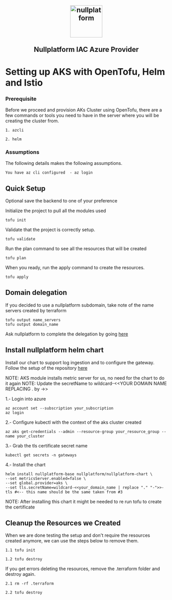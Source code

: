 <h2 align="center">
    <a href="https://httpie.io" target="blank_">
        <img height="100" alt="nullplatform" src="https://nullplatform.com/favicon/android-chrome-192x192.png" />
    </a>
    <br>
    <br>
    Nullplatform IAC Azure Provider
    <br>
</h2>

# Setting up AKS with OpenTofu, Helm and Istio

### Prerequisite

Before we proceed and provision AKs Cluster using OpenTofu, there are a few commands or tools you need to have in the server where you will be creating the cluster from.

    1. azcli
   
    2. helm

### Assumptions

The following details makes the following assumptions.

    You have az cli configured  - az login


## Quick Setup

Optional save the backend to one of your preference

Initialize the project to pull all the modules used

    tofu init

Validate that the project is correctly setup. 

    tofu validate

Run the plan command to see all the resources that will be created

    tofu plan

When you ready, run the apply command to create the resources. 

    tofu apply

## Domain delegation

If you decided to use a nullplatform subdomain, take note of the name servers created by terraform

```
tofu output name_servers
tofu output domain_name
```

Ask nullplatform to complete the delegation by going [here](../../private/aws/dns/delegation)

## Install nullplatform helm chart

Install our chart to support log ingestion and to configure the gateway. Follow the setup of the repository [here](https://github.com/nullplatform/helm-charts)

NOTE: AKS module installs metric server for us, no need for the chart to do it again
NOTE: Update the secretName to wildcard-<<YOUR DOMAIN NAME REPLACING . by ->>

1.- Login into azure
```
az account set --subscription your_subscription
az login
```
2.- Configure kubectl with the context of the aks cluster created
```
az aks get-credentials --admin --resource-group your_resource_group --name your_cluster
```
3.- Grab the tls certificate secret name
```
kubectl get secrets -n gateways
```
4.- Install the chart
```
helm install nullplatform-base nullplatform/nullplatform-chart \
--set metricsServer.enabled=false \
--set global.provider=aks \
--set tls.secretName=wildcard-<<your_domain_name | replace "." "-">>-tls #<-- this name should be the same taken from #3
```
NOTE: After installing this chart it might be needed to re run tofu to create the certificate

## Cleanup the Resources we Created

When we are done testing the setup and don't require the resources created anymore, we can use the steps below to remove them. 

    1.1 tofu init

    1.2 tofu destroy

If you get errors deleting the resources, remove the .terraform folder and destroy again.

    2.1 rm -rf .terraform

    2.2 tofu destroy

